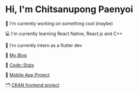 # Hi, I'm Chitsanupong Paenyoi



🌿 I'm currently working on something cool (maybe)

💻 I'm currently learning React Native, React.js and C++

<!-- 🎮 I'm interested in game development, using [Godot Engine](https://github.com/godotengine/godot) and [Aseprite](https://[a;sd;l'a;lsd 
  github.com/aseprite/aseprite). -->

📱 I'm currently intern as a flutter dev

🗿 [My Blog](https://blog.jcsnp.me/)

🗿 [Code::Stats](https://codestats.net/users/JcsnP)

📱 [Mobile App Project](https://github.com/JcsnP/MyPace)

🗂️ [CKAN frontend project](https://github.com/JcsnP/datasets-with-ckan-demo-frontend)

<!--
## Tech Stack
### Advanced
[![My Advanced Skills](https://skillicons.dev/icons?i=html,css,js,python,bootstrap,postman,react,express,gitgub)](https://skillicons.dev)
### Intermediate
[![My intermediate Skills](https://skillicons.dev/icons?i=cpp,flask,nodejs,mysql,mongodb,java,tailwind,emotion)](https://skillicons.dev)
### Beginner
[![My beginner Skills](https://skillicons.dev/icons?i=go,nextjs,php,postgres,ts,pug,fastapi,sequelize)](https://skillicons.dev)

### Currently learning
[![interested in](https://skillicons.dev/icons?i=babel,flutter,kotlin,redis,threejs,vim)](https://skillicons.dev)

### My Github Stats
[![GitHub Streak](https://streak-stats.demolab.com?user=JcsnP&theme=dark&border_radius=7&date_format=j%20M%5B%20Y%5D)](https://git.io/streak-stats)
-->
